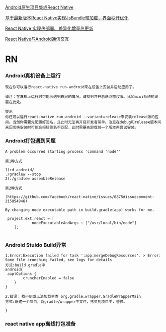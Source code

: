[Android原生项目集成React Native](http://blog.csdn.net/u013718120/article/details/55050900)

[基于最新版本React Native实现JsBundle预加载，界面秒开优化](http://blog.csdn.net/u013718120/article/details/71538263)

[React Native 实现热部署、差异化增量热更新](http://blog.csdn.net/u013718120/article/details/55096393)

[ React Native与Android通信交互](http://blog.csdn.net/u013718120/article/details/55506238)


# RN

### Android真机设备上运行
```
现在你可以运行react-native run-android来在设备上安装并启动应用了。

译注：在真机上运行时可能会遇到白屏的情况，请找到并开启悬浮窗权限。比如miui系统的设置在此处。

提示
你还可以运行react-native run-android --variant=release来安装release版的应用。当然你需要先配置好签名，且此时无法再开启开发者菜单。注意在debug和release版本间来回切换安装时可能会报错签名不匹配，此时需要先卸载前一个版本再尝试安装。
```

### Android打包遇到问题
```
A problem occurred starting process 'command 'node''

第1种方式

1)cd android/
./gradlew --stop
2)./gradlew assembleRelease

第2种方式

(https://github.com/facebook/react-native/issues/6875#issuecomment-215854946)

By changing node executable path in build.gradle(app) works for me.

 project.ext.react = [
            nodeExecutableAndArgs : ["/usr/local/bin/node"]
    ];
    
```
### Android Stuido Build异常
```
1.Error:Execution failed for task ':app:mergeDebugResources'. > Error: Some file crunching failed, see logs for details
方式:build.gradle中
android{
 aaptOptions {
        cruncherEnabled = false
    }
}

2.错误: 找不到或无法加载主类 org.gradle.wrapper.GradleWrapperMain
方式:新建一个项目，将gradle/wrapper中文件，拷贝到项目中，替换。

}

```
### react native app离线打包准备
```

```
